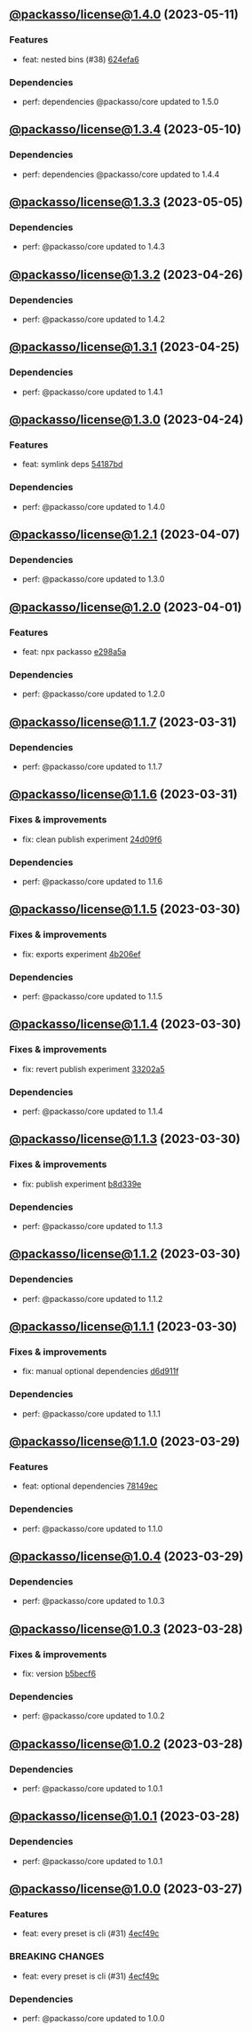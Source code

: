 ## [@packasso/license@1.4.0](https://github.com/qiwi/packasso/compare/2023.5.10-packasso.license.1.3.4-f0...2023.5.11-packasso.license.1.4.0-f0) (2023-05-11)

### Features
* feat: nested bins (#38) [624efa6](https://github.com/qiwi/packasso/commit/624efa6db80af2dc8d6656368e10a44b83572511)

### Dependencies
* perf: dependencies @packasso/core updated to 1.5.0

## [@packasso/license@1.3.4](https://github.com/qiwi/packasso/compare/2023.5.5-packasso.license.1.3.3-f0...2023.5.10-packasso.license.1.3.4-f0) (2023-05-10)

### Dependencies
* perf: dependencies @packasso/core updated to 1.4.4

## [@packasso/license@1.3.3](https://github.com/qiwi/packasso/compare/2023.4.26-packasso.license.1.3.2-f0...2023.5.5-packasso.license.1.3.3-f0) (2023-05-05)

### Dependencies
* perf: @packasso/core updated to 1.4.3

## [@packasso/license@1.3.2](https://github.com/qiwi/packasso/compare/2023.4.25-packasso.license.1.3.1-f0...2023.4.26-packasso.license.1.3.2-f0) (2023-04-26)

### Dependencies
* perf: @packasso/core updated to 1.4.2

## [@packasso/license@1.3.1](https://github.com/qiwi/packasso/compare/2023.4.24-packasso.license.1.3.0-f0...2023.4.25-packasso.license.1.3.1-f0) (2023-04-25)

### Dependencies
* perf: @packasso/core updated to 1.4.1

## [@packasso/license@1.3.0](https://github.com/qiwi/packasso/compare/2023.4.7-packasso.license.1.2.1-f0...2023.4.24-packasso.license.1.3.0-f0) (2023-04-24)

### Features
* feat: symlink deps [54187bd](https://github.com/qiwi/packasso/commit/54187bd61cacc32bfc3f5fc07897c35e8933eb91)

### Dependencies
* perf: @packasso/core updated to 1.4.0

## [@packasso/license@1.2.1](https://github.com/qiwi/packasso/compare/2023.4.1-packasso.license.1.2.0-f0...2023.4.7-packasso.license.1.2.1-f0) (2023-04-07)

### Dependencies
* perf: @packasso/core updated to 1.3.0

## [@packasso/license@1.2.0](https://github.com/qiwi/packasso/compare/2023.3.31-packasso.license.1.1.7-f0...2023.4.1-packasso.license.1.2.0-f0) (2023-04-01)

### Features
* feat: npx packasso [e298a5a](https://github.com/qiwi/packasso/commit/e298a5a02497b5f8c02044cf9aa65c94bf76b0f7)

### Dependencies
* perf: @packasso/core updated to 1.2.0

## [@packasso/license@1.1.7](https://github.com/qiwi/packasso/compare/2023.3.31-packasso.license.1.1.6-f0...2023.3.31-packasso.license.1.1.7-f0) (2023-03-31)

### Dependencies
* perf: @packasso/core updated to 1.1.7

## [@packasso/license@1.1.6](https://github.com/qiwi/packasso/compare/2023.3.30-packasso.license.1.1.5-f0...2023.3.31-packasso.license.1.1.6-f0) (2023-03-31)

### Fixes & improvements
* fix: clean publish experiment [24d09f6](https://github.com/qiwi/packasso/commit/24d09f6b6bf550618b470c9ad5b85c7186350bfd)

### Dependencies
* perf: @packasso/core updated to 1.1.6

## [@packasso/license@1.1.5](https://github.com/qiwi/packasso/compare/2023.3.30-packasso.license.1.1.4-f0...2023.3.30-packasso.license.1.1.5-f0) (2023-03-30)

### Fixes & improvements
* fix: exports experiment [4b206ef](https://github.com/qiwi/packasso/commit/4b206efaab3bded0e89e03fb1a6025253e29ce82)

### Dependencies
* perf: @packasso/core updated to 1.1.5

## [@packasso/license@1.1.4](https://github.com/qiwi/packasso/compare/2023.3.30-packasso.license.1.1.3-f0...2023.3.30-packasso.license.1.1.4-f0) (2023-03-30)

### Fixes & improvements
* fix: revert publish experiment [33202a5](https://github.com/qiwi/packasso/commit/33202a5ca8e3d59cd203960af423e4b2cd0c90f3)

### Dependencies
* perf: @packasso/core updated to 1.1.4

## [@packasso/license@1.1.3](https://github.com/qiwi/packasso/compare/2023.3.30-packasso.license.1.1.2-f0...2023.3.30-packasso.license.1.1.3-f0) (2023-03-30)

### Fixes & improvements
* fix: publish experiment [b8d339e](https://github.com/qiwi/packasso/commit/b8d339e959390e6ab39f24ef6ceaa19d54586e80)

### Dependencies
* perf: @packasso/core updated to 1.1.3

## [@packasso/license@1.1.2](https://github.com/qiwi/packasso/compare/2023.3.30-packasso.license.1.1.1-f0...2023.3.30-packasso.license.1.1.2-f0) (2023-03-30)

### Dependencies
* perf: @packasso/core updated to 1.1.2

## [@packasso/license@1.1.1](https://github.com/qiwi/packasso/compare/2023.3.29-packasso.license.1.1.0-f0...2023.3.30-packasso.license.1.1.1-f0) (2023-03-30)

### Fixes & improvements
* fix: manual optional dependencies [d6d911f](https://github.com/qiwi/packasso/commit/d6d911ffd30ed94e528eeade78fe11d011ddcfcf)

### Dependencies
* perf: @packasso/core updated to 1.1.1

## [@packasso/license@1.1.0](https://github.com/qiwi/packasso/compare/2023.3.29-packasso.license.1.0.4-f0...2023.3.29-packasso.license.1.1.0-f0) (2023-03-29)

### Features
* feat: optional dependencies [78149ec](https://github.com/qiwi/packasso/commit/78149ec559effebd05bf94ce43a92fb8573d42fe)

### Dependencies
* perf: @packasso/core updated to 1.1.0

## [@packasso/license@1.0.4](https://github.com/qiwi/packasso/compare/2023.3.28-packasso.license.1.0.3-f0...2023.3.29-packasso.license.1.0.4-f0) (2023-03-29)

### Dependencies
* perf: @packasso/core updated to 1.0.3

## [@packasso/license@1.0.3](https://github.com/qiwi/packasso/compare/2023.3.28-packasso.license.1.0.2-f0...2023.3.28-packasso.license.1.0.3-f0) (2023-03-28)

### Fixes & improvements
* fix: version [b5becf6](https://github.com/qiwi/packasso/commit/b5becf63f27b765e9d93378f53d54da456c8df4f)

### Dependencies
* perf: @packasso/core updated to 1.0.2

## [@packasso/license@1.0.2](https://github.com/qiwi/packasso/compare/2023.3.28-packasso.license.1.0.1-f0...2023.3.28-packasso.license.1.0.2-f0) (2023-03-28)

### Dependencies
* perf: @packasso/core updated to 1.0.1

## [@packasso/license@1.0.1](https://github.com/qiwi/packasso/compare/2023.3.27-packasso.license.1.0.0-f0...2023.3.28-packasso.license.1.0.1-f0) (2023-03-28)

### Dependencies
* perf: @packasso/core updated to 1.0.1

## [@packasso/license@1.0.0](https://github.com/qiwi/packasso/compare/undefined...2023.3.27-packasso.license.1.0.0-f0) (2023-03-27)

### Features
* feat: every preset is cli (#31) [4ecf49c](https://github.com/qiwi/packasso/commit/4ecf49cc42ab0823867e1631adb760d23968f32b)

### BREAKING CHANGES
* feat: every preset is cli (#31) [4ecf49c](https://github.com/qiwi/packasso/commit/4ecf49cc42ab0823867e1631adb760d23968f32b)

### Dependencies
* perf: @packasso/core updated to 1.0.0
